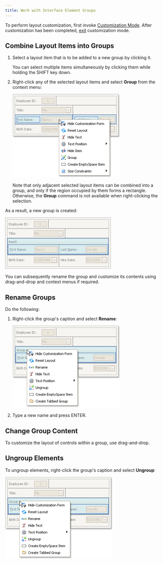 ```yaml
---
title: Work with Interface Element Groups
---
```

To perform layout customization, first invoke [Customization Mode](../../../../interface-elements-for-desktop/articles/layout-manager/layout-customization/start-layout-customization.md). After customization has been completed, [exit](../../../../interface-elements-for-desktop/articles/layout-manager/layout-customization/finish-layout-customization.md) customization mode.

## Combine Layout Items into Groups
1. Select a layout item that is to be added to a new group by clicking it.
	
	You can select multiple items simultaneously by clicking them while holding the SHIFT key down.
2. Right-click any of the selected layout items and select **Group** from the context menu:
	
	![EU_XtraLayout_LayoutControl_SelectedItems_Menu](../../../images/Img7643.png)
	
	Note that only adjacent selected layout items can be combined into a group, and only if the region occupied by them forms a rectangle. Otherwise, the **Group** command is not available when right-clicking the selection.

As a result, a new group is created:

![EU_XtraLayout_LayoutControl_NewGroup](../../../images/Img7647.png)

You can subsequently rename the group and customize its contents using drag-and-drop and context menus if required.

## Rename Groups
Do the following:
1. Right-click the group's caption and select **Rename**:
	
	![EU_XtraLayout_LayoutControl_Group_ContextMenu](../../../images/Img7648.png)
2. Type a new name and press ENTER.

## Change Group Content
To customize the layout of controls within a group, use drag-and-drop.

## Ungroup Elements
To ungroup elements, right-click the group's caption and select **Ungroup**:

![EU_XtraLayout_LayoutControl_Group_ContextMenu](../../../images/Img7648.png)